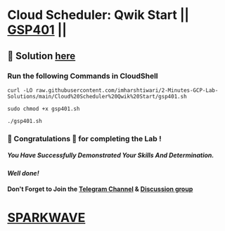 # Cloud Scheduler: Qwik Start || [GSP401](https://www.cloudskillsboost.google/focuses/3556?parent=catalog) ||

## 🔑 Solution [here](https://youtu.be/wKUXzzVOeng)

### Run the following Commands in CloudShell

```
curl -LO raw.githubusercontent.com/imharshtiwari/2-Minutes-GCP-Lab-Solutions/main/Cloud%20Scheduler%20Qwik%20Start/gsp401.sh

sudo chmod +x gsp401.sh

./gsp401.sh
```

### 🐼 Congratulations 🎉 for completing the Lab !

##### *You Have Successfully Demonstrated Your Skills And Determination.*

#### *Well done!*

#### Don't Forget to Join the [Telegram Channel](https://t.me/sparkwave.01) & [Discussion group](https://t.me/sparkwave.01chats)

# [SPARKWAVE](https://www.youtube.com/@sparkwave.01)
